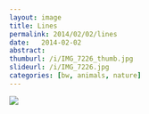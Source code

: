 ```yaml
---
layout: image
title: Lines
permalink: 2014/02/02/lines
date:   2014-02-02
abstract: 
thumburl: /i/IMG_7226_thumb.jpg
slideurl: /i/IMG_7226.jpg
categories: [bw, animals, nature]
---
```

![]({{site.url}}/i/IMG_7226.jpg)

